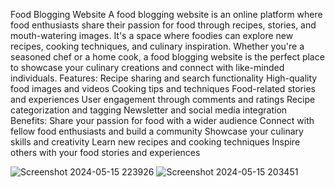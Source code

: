 
Food Blogging Website
A food blogging website is an online platform where food enthusiasts share their passion for food through recipes, stories, and mouth-watering images. It's a space where foodies can explore new recipes, cooking techniques, and culinary inspiration. Whether you're a seasoned chef or a home cook, a food blogging website is the perfect place to showcase your culinary creations and connect with like-minded individuals.
Features:
Recipe sharing and search functionality
High-quality food images and videos
Cooking tips and techniques
Food-related stories and experiences
User engagement through comments and ratings
Recipe categorization and tagging
Newsletter and social media integration
Benefits:
Share your passion for food with a wider audience
Connect with fellow food enthusiasts and build a community
Showcase your culinary skills and creativity
Learn new recipes and cooking techniques
Inspire others with your food stories and experiences

![Screenshot 2024-05-15 223926](https://github.com/Zetrio16/Food-Blogging-Website/assets/94230814/0f7e2b25-d8d8-485e-a201-dfdeef00e7a5)
![Screenshot 2024-05-15 203451](https://github.com/Zetrio16/Food-Blogging-Website/assets/94230814/010d2427-3081-4adb-91b1-2419ea968030)

